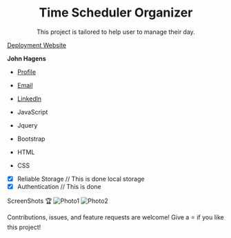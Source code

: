 <h1 align="center">Time Scheduler Organizer</h1>

<p align="center">This project is tailored to help user to manage their day.</p>

[Deployment Website](https://jonjon50.github.io/Time-Scheduler-Organizer/)

**John Hagens**

- [Profile](https://github.com/JonJon50 "_John Hagens_")
- [Email](gginuwine104@gmail.com "Hi!")
- [Linkedln](https://www.linkedin.com/in/john-hagens-55b15212a/ "Welcome")

- JavaScript
- Jquery
- Bootstrap
- HTML
- CSS

- [x] Reliable Storage // This is done local storage
- [x] Authentication // This is done

ScreenShots 🏆
![Photo1](/images/day-scheduler1.png)
![Photo2](/images/day-scheduler2.png)

Contributions, issues, and feature requests are welcome!
Give a ⭐️ if you like this project!
